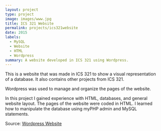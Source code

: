 ```yaml
---
layout: project
type: project
image: images/www.jpg
title: ICS 321 Website
permalink: projects/ics321website
date: 2015
labels:
  - MySQL
  - Website
  - HTML
  - Wordpress
summary: A website developed in ICS 321 using Wordpress.
---
```



This is a website that was made in ICS 321 to show a visual representation of a database. It also contains other projects from ICS 321.

Wordpress was used to manage and organize the pages of the website.

In this project I gained experience with HTML, databases, and general website layout. The pages of the website were coded in HTML. I learned how to manipulate the database using myPHP admin and MySQL statements.
 
Source: <a href="https://bchun9.ics321.com"><i class="large github icon"></i>Wordpress Website</a>
